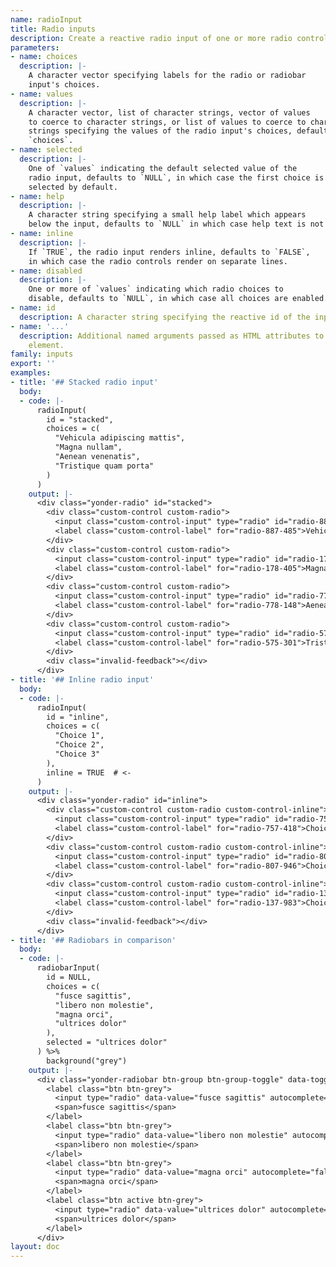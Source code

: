 ```yaml
---
name: radioInput
title: Radio inputs
description: Create a reactive radio input of one or more radio controls.
parameters:
- name: choices
  description: |-
    A character vector specifying labels for the radio or radiobar
    input's choices.
- name: values
  description: |-
    A character vector, list of character strings, vector of values
    to coerce to character strings, or list of values to coerce to character
    strings specifying the values of the radio input's choices, defaults to
    `choices`.
- name: selected
  description: |-
    One of `values` indicating the default selected value of the
    radio input, defaults to `NULL`, in which case the first choice is
    selected by default.
- name: help
  description: |-
    A character string specifying a small help label which appears
    below the input, defaults to `NULL` in which case help text is not added.
- name: inline
  description: |-
    If `TRUE`, the radio input renders inline, defaults to `FALSE`,
    in which case the radio controls render on separate lines.
- name: disabled
  description: |-
    One or more of `values` indicating which radio choices to
    disable, defaults to `NULL`, in which case all choices are enabled.
- name: id
  description: A character string specifying the reactive id of the input.
- name: '...'
  description: Additional named arguments passed as HTML attributes to the parent
    element.
family: inputs
export: ''
examples:
- title: '## Stacked radio input'
  body:
  - code: |-
      radioInput(
        id = "stacked",
        choices = c(
          "Vehicula adipiscing mattis",
          "Magna nullam",
          "Aenean venenatis",
          "Tristique quam porta"
        )
      )
    output: |-
      <div class="yonder-radio" id="stacked">
        <div class="custom-control custom-radio">
          <input class="custom-control-input" type="radio" id="radio-887-485" name="stacked" value="Vehicula adipiscing mattis" checked/>
          <label class="custom-control-label" for="radio-887-485">Vehicula adipiscing mattis</label>
        </div>
        <div class="custom-control custom-radio">
          <input class="custom-control-input" type="radio" id="radio-178-405" name="stacked" value="Magna nullam"/>
          <label class="custom-control-label" for="radio-178-405">Magna nullam</label>
        </div>
        <div class="custom-control custom-radio">
          <input class="custom-control-input" type="radio" id="radio-778-148" name="stacked" value="Aenean venenatis"/>
          <label class="custom-control-label" for="radio-778-148">Aenean venenatis</label>
        </div>
        <div class="custom-control custom-radio">
          <input class="custom-control-input" type="radio" id="radio-575-301" name="stacked" value="Tristique quam porta"/>
          <label class="custom-control-label" for="radio-575-301">Tristique quam porta</label>
        </div>
        <div class="invalid-feedback"></div>
      </div>
- title: '## Inline radio input'
  body:
  - code: |-
      radioInput(
        id = "inline",
        choices = c(
          "Choice 1",
          "Choice 2",
          "Choice 3"
        ),
        inline = TRUE  # <-
      )
    output: |-
      <div class="yonder-radio" id="inline">
        <div class="custom-control custom-radio custom-control-inline">
          <input class="custom-control-input" type="radio" id="radio-757-418" name="inline" value="Choice 1" checked/>
          <label class="custom-control-label" for="radio-757-418">Choice 1</label>
        </div>
        <div class="custom-control custom-radio custom-control-inline">
          <input class="custom-control-input" type="radio" id="radio-807-946" name="inline" value="Choice 2"/>
          <label class="custom-control-label" for="radio-807-946">Choice 2</label>
        </div>
        <div class="custom-control custom-radio custom-control-inline">
          <input class="custom-control-input" type="radio" id="radio-137-983" name="inline" value="Choice 3"/>
          <label class="custom-control-label" for="radio-137-983">Choice 3</label>
        </div>
        <div class="invalid-feedback"></div>
      </div>
- title: '## Radiobars in comparison'
  body:
  - code: |-
      radiobarInput(
        id = NULL,
        choices = c(
          "fusce sagittis",
          "libero non molestie",
          "magna orci",
          "ultrices dolor"
        ),
        selected = "ultrices dolor"
      ) %>%
        background("grey")
    output: |-
      <div class="yonder-radiobar btn-group btn-group-toggle" data-toggle="buttons">
        <label class="btn btn-grey">
          <input type="radio" data-value="fusce sagittis" autocomplete="false"/>
          <span>fusce sagittis</span>
        </label>
        <label class="btn btn-grey">
          <input type="radio" data-value="libero non molestie" autocomplete="false"/>
          <span>libero non molestie</span>
        </label>
        <label class="btn btn-grey">
          <input type="radio" data-value="magna orci" autocomplete="false"/>
          <span>magna orci</span>
        </label>
        <label class="btn active btn-grey">
          <input type="radio" data-value="ultrices dolor" autocomplete="false" checked/>
          <span>ultrices dolor</span>
        </label>
      </div>
layout: doc
---
```

